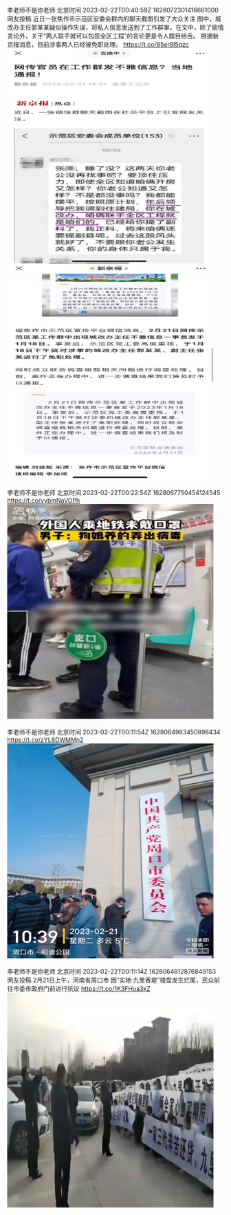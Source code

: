 李老师不是你老师 北京时间 2023-02-22T00:40:59Z 1628072301416661000<br>网友投稿
近日一张焦作市示范区安委会群内的聊天截图引发了大众关注
图中，城改办主任郭某某疑似操作失误，将私人信息发送到了工作群里。在文中，除了偷情言论外，关于“两人联手就可以包揽全区工程”的言论更是令人膛目结舌。
根据新京报消息，目前涉事两人已经被免职处理。 https://t.co/85er8I5qzc<br><img src='/temp/image/2023/x-Month-2/1628072301416661000_0.jpg' width='480' height='500'><img src='/temp/image/2023/x-Month-2/1628072301416661000_1.jpg' width='480' height='500'><br><br>李老师不是你老师 北京时间 2023-02-22T00:22:54Z 1628067750454124545<br>https://t.co/vybmNaVOPh<br><img src='/temp/video/2023/x-Month-2/d-Day-22/whyyoutouzhele/1628067750454124545_0.jpg' width='480' height='500'><br><br>李老师不是你老师 北京时间 2023-02-22T00:11:54Z 1628064983450898434<br>https://t.co/zYL6DWMMn2<br><img src='/temp/image/2023/x-Month-2/1628064983450898434_0.jpg' width='480' height='500'><br><br>李老师不是你老师 北京时间 2023-02-22T00:11:14Z 1628064812876849153<br>网友投稿
2月21日上午，河南省周口市
因“实地·九里香堤”楼盘发生烂尾，民众前往市委市政府门前进行抗议 https://t.co/1K3FHua3kZ<br><img src='/temp/video/2023/x-Month-2/d-Day-22/whyyoutouzhele/1628064812876849153_0.jpg' width='480' height='500'><br><br>
